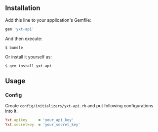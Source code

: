 
## Installation

Add this line to your application's Gemfile:

```ruby
gem 'yxt-api'
```

And then execute:

    $ bundle

Or install it yourself as:

    $ gem install yxt-api

## Usage

### Config

Create `config/initializers/yxt-api.rb` and put following configurations into it.

```ruby
Yxt.apikey     = 'your_api_key'
Yxt.secretkey  = 'your_secret_key'
```
